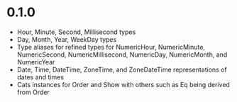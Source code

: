 0.1.0
=====

  - Hour, Minute, Second, Millisecond types
  - Day, Month, Year, WeekDay types
  - Type aliases for refined types for NumericHour, NumericMinute, NumericSecond, NumericMillisecond, NumericDay, NumericMonth, and NumericYear
  - Date, Time, DateTime, ZoneTime, and ZoneDateTime representations of dates and times
  - Cats instances for Order and Show with others such as Eq being derived from Order

